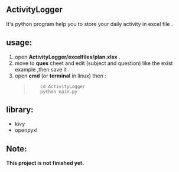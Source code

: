 ## ActivityLogger  
It's python program help you to store your daily activity in excel file .


## usage:  
1. open **ActivityLogger/excelfiles/plan.xlsx** .  
2. move to **ques** cheet and edit (subject and question) like the exist example ,then save it .  
3. open **cmd** (or **terminal** in linux) then :      
   > `    cd ActivityLogger`       
   > `    python main.py`  

## library:
   - kivy
   - openpyxl
    
## Note:  
**This project is not finished yet.**

